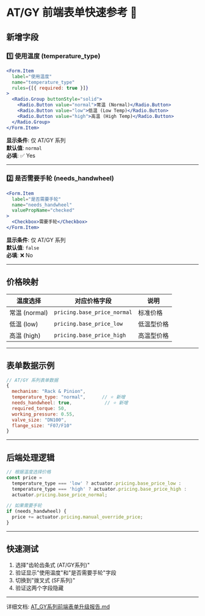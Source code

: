 # AT/GY 前端表单快速参考 🚀

## 新增字段

### 1️⃣ 使用温度 (temperature_type)

```jsx
<Form.Item
  label="使用温度"
  name="temperature_type"
  rules={[{ required: true }]}
>
  <Radio.Group buttonStyle="solid">
    <Radio.Button value="normal">常温 (Normal)</Radio.Button>
    <Radio.Button value="low">低温 (Low Temp)</Radio.Button>
    <Radio.Button value="high">高温 (High Temp)</Radio.Button>
  </Radio.Group>
</Form.Item>
```

**显示条件**: 仅 AT/GY 系列  
**默认值**: `normal`  
**必填**: ✅ Yes

---

### 2️⃣ 是否需要手轮 (needs_handwheel)

```jsx
<Form.Item
  label="是否需要手轮"
  name="needs_handwheel"
  valuePropName="checked"
>
  <Checkbox>需要手轮</Checkbox>
</Form.Item>
```

**显示条件**: 仅 AT/GY 系列  
**默认值**: `false`  
**必填**: ❌ No

---

## 价格映射

| 温度选择 | 对应价格字段 | 说明 |
|----------|-------------|------|
| 常温 (normal) | `pricing.base_price_normal` | 标准价格 |
| 低温 (low) | `pricing.base_price_low` | 低温型价格 |
| 高温 (high) | `pricing.base_price_high` | 高温型价格 |

---

## 表单数据示例

```javascript
// AT/GY 系列表单数据
{
  mechanism: "Rack & Pinion",
  temperature_type: "normal",      // ⭐ 新增
  needs_handwheel: true,            // ⭐ 新增
  required_torque: 50,
  working_pressure: 0.55,
  valve_size: "DN100",
  flange_size: "F07/F10"
}
```

---

## 后端处理逻辑

```javascript
// 根据温度选择价格
const price = 
  temperature_type === 'low' ? actuator.pricing.base_price_low :
  temperature_type === 'high' ? actuator.pricing.base_price_high :
  actuator.pricing.base_price_normal;

// 如果需要手轮
if (needs_handwheel) {
  price += actuator.pricing.manual_override_price;
}
```

---

## 快速测试

1. 选择"齿轮齿条式 (AT/GY系列)"
2. 验证显示"使用温度"和"是否需要手轮"字段
3. 切换到"拨叉式 (SF系列)"
4. 验证这两个字段隐藏

---

详细文档: [AT_GY系列前端表单升级报告.md](./AT_GY系列前端表单升级报告.md)

